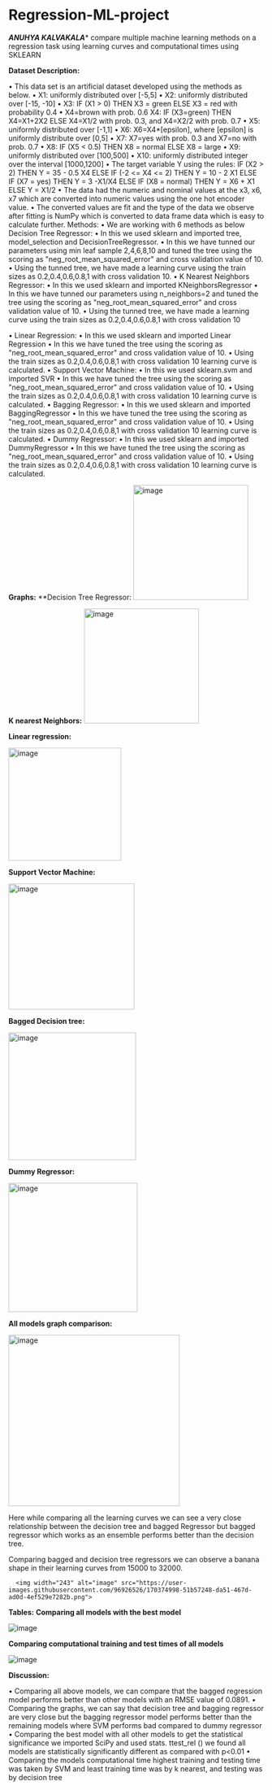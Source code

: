 # Regression-ML-project


***ANUHYA KALVAKALA****
compare multiple machine learning methods on a regression task using learning curves and computational times using SKLEARN

**Dataset Description:**

•	This data set is an artificial dataset developed using the methods as below.
•	X1: uniformly distributed over [-5,5] 
•	X2: uniformly distributed over [-15, -10] 
•	X3: IF (X1 > 0) THEN X3 = green ELSE X3 = red with probability 0.4 
•	 X4=brown with prob. 0.6 X4: IF (X3=green) THEN X4=X1+2X2 ELSE X4=X1/2 with prob. 0.3, and X4=X2/2 with prob. 0.7 
•	X5: uniformly distributed over [-1,1] 
•	X6: X6=X4*[epsilon], where [epsilon] is uniformly distribute over [0,5] 
•	X7: X7=yes with prob. 0.3 and X7=no with prob. 0.7 
•	X8: IF (X5 < 0.5) THEN X8 = normal ELSE X8 = large 
•	X9: uniformly distributed over [100,500] 
•	X10: uniformly distributed integer over the interval [1000,1200]
•	The target variable Y using the rules: IF (X2 > 2) THEN Y = 35 - 0.5 X4 ELSE IF (-2 <= X4 <= 2) THEN Y = 10 - 2 X1 ELSE IF (X7 = yes) THEN Y = 3 -X1/X4 ELSE IF (X8 = normal) THEN Y = X6 + X1 ELSE Y = X1/2
•	The data had the numeric and nominal values at the x3, x6, x7 which are converted into numeric values using the one hot encoder value.
•	The converted values are fit and the type of the data we observe after fitting is NumPy which is converted to data frame data which is easy to calculate further.
Methods:
•	We are working with 6 methods as below 
Decision Tree Regressor:
•		In this we used sklearn and imported tree, model_selection and DecisionTreeRegressor.
•		In this we have tunned our parameters using min leaf sample 2,4,6,8,10 and tuned the tree using the scoring as "neg_root_mean_squared_error" and cross validation value of 10.
•		Using the tunned tree, we have made a learning curve using the train sizes as 0.2,0.4,0.6,0.8,1 with cross validation 10.
•	K Nearest Neighbors Regressor:
•	In this we used sklearn and imported KNeighborsRegressor
•	In this we have tunned our parameters using n_neighbors=2 and tuned the tree using the scoring as "neg_root_mean_squared_error" and cross validation value of 10.
•	Using the tunned tree, we have made a learning curve using the train sizes as 0.2,0.4,0.6,0.8,1 with cross validation 10

•	Linear Regression:
•		In this we used sklearn and imported Linear Regression
•		In this we have tuned the tree using the scoring as "neg_root_mean_squared_error" and cross validation value of 10.
•		Using the train sizes as 0.2,0.4,0.6,0.8,1 with cross validation 10 learning curve is calculated.
•	Support Vector Machine:
•		In this we used sklearn.svm and imported SVR
•		In this we have tuned the tree using the scoring as "neg_root_mean_squared_error" and cross validation value of 10.
•	Using the train sizes as 0.2,0.4,0.6,0.8,1 with cross validation 10 learning curve is calculated.
•	Bagging Regressor:
•		In this we used sklearn and imported BaggingRegressor
•	In this we have tuned the tree using the scoring as "neg_root_mean_squared_error" and cross validation value of 10.
•	Using the train sizes as 0.2,0.4,0.6,0.8,1 with cross validation 10 learning curve is calculated.
•	Dummy Regressor:
•		In this we used sklearn and imported DummyRegressor
•		In this we have tuned the tree using the scoring as "neg_root_mean_squared_error" and cross validation value of 10.
•		Using the train sizes as 0.2,0.4,0.6,0.8,1 with cross validation 10 learning curve is calculated.

**Graphs:**
**Decision Tree Regressor:
    <img width="226" alt="image" src="https://user-images.githubusercontent.com/96926526/170374753-1a253492-041e-45b4-998c-a72baf3d4487.png">

**K nearest Neighbors:**
    <img width="226" alt="image" src="https://user-images.githubusercontent.com/96926526/170374780-14460ef8-bece-4ee0-817a-bede65a95cf1.png">

**Linear regression:**
 
   <img width="222" alt="image" src="https://user-images.githubusercontent.com/96926526/170374829-a58a11a5-94c9-48a8-9e4d-f959e063345e.png">

**Support Vector Machine:**
     
   <img width="248" alt="image" src="https://user-images.githubusercontent.com/96926526/170374857-faa0c76b-7f91-42cd-873c-3b51f3d72be8.png">

**Bagged Decision tree:**
  
   <img width="251" alt="image" src="https://user-images.githubusercontent.com/96926526/170374908-03910930-7079-4e25-801f-be68b8fb5176.png">

    
**Dummy Regressor:**
     
   <img width="254" alt="image" src="https://user-images.githubusercontent.com/96926526/170374926-a3c0e0ad-d552-47b6-ae43-a3ea4d436f38.png">

**All models graph comparison:**

   <img width="337" alt="image" src="https://user-images.githubusercontent.com/96926526/170374963-d875d935-5f91-4e33-8b92-c16dfb9f985d.png">

                                                         
Here while comparing all the learning curves we can see a very close relationship between the decision tree and bagged Regressor but bagged regressor which works as an ensemble performs better than the decision tree.

Comparing bagged and decision tree regressors we can observe a banana shape in their learning curves from 15000 to 32000.
      
      <img width="243" alt="image" src="https://user-images.githubusercontent.com/96926526/170374998-51b57248-da51-467d-ad0d-4ef529e7282b.png">


**Tables:**
**Comparing all models with the best model**

![image](https://user-images.githubusercontent.com/96926526/170375029-54c6ed25-5ae5-4f33-9a1a-5977e946f5f1.png)

**Comparing computational training and test times of all models**

![image](https://user-images.githubusercontent.com/96926526/170375067-0304dcf3-9301-47b1-ab10-c73c698db968.png)



**Discussion:**

•	Comparing all above models, we can compare that the bagged regression model performs better than other models with an RMSE value of 0.0891.
•	Comparing the graphs, we can say that decision tree and bagging regressor are very close but the bagging regressor model performs better than the remaining models where SVM performs bad compared to dummy regressor
•	Comparing the best model with all other models to get the statistical significance we imported SciPy and used stats. ttest_rel () we found all models are statistically significantly different as compared with p<0.01
•	Comparing the models computational time highest training and testing time was taken by SVM and least training time was by k nearest, and testing was by decision tree


